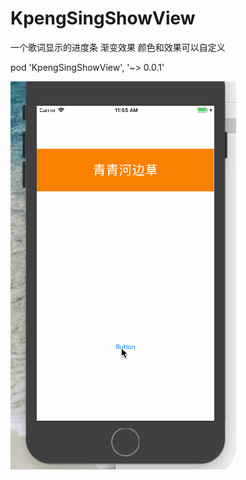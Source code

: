 # KpengSingShowView
一个歌词显示的进度条 渐变效果 颜色和效果可以自定义

   pod 'KpengSingShowView', '~> 0.0.1'
   
  ![](show.gif)

